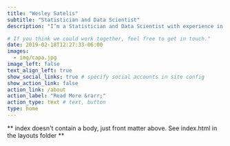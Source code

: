 ```yaml
---
title: "Wesley Satelis"
subtitle: "Statistician and Data Scientist"
description: "I’m a Statistician and Data Scientist with experience in applying statistical techniques in the fields of medicine, biology, agriculture and the environment, and finance. Fascinated by solutions to problems of social and scientific importance, I try to disseminate knowledge on data analysis, with a focus on consolidated methods and reproducibility."

# If you think we could work together, feel free to get in touch."
date: 2019-02-18T12:27:33-06:00
images:
  - img/capa.jpg
image_left: false
text_align_left: true
show_social_links: true # specify social accounts in site config
show_action_link: false
action_link: /about
action_label: "Read More &rarr;"
action_type: text # text, button
type: home
---
```


** index doesn't contain a body, just front matter above.
See index.html in the layouts folder **
